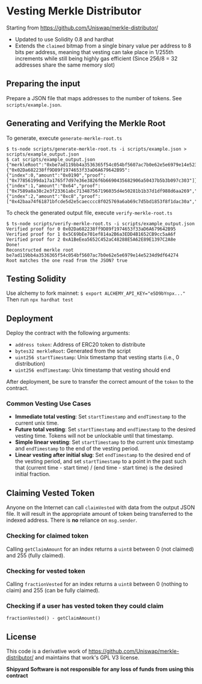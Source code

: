 # Vesting Merkle Distributor

Starting from https://github.com/Uniswap/merkle-distributor/

* Updated to use Solidity 0.8 and hardhat
* Extends the `claimed` bitmap from a single binary value per address to 8 bits per address, meaning that vesting can take place in 1/255th increments while still being highly gas efficient (Since 256/8 = 32 addresses share the same memory slot)

## Preparing the input
Prepare a JSON file that maps addresses to the number of tokens. See `scripts/example.json`.

## Generating and Verifying the Merkle Root

To generate, execute `generate-merkle-root.ts`
```
$ ts-node scripts/generate-merkle-root.ts -i scripts/example.json > scripts/example_output.json
$ cat scripts/example_output.json 
{"merkleRoot":"0xbe7ad119bb4a3536365f54c054bf5607ac7b0e62e5e6979e14e5234d9df64274","tokenTotal":"0x02bc","claims":{"0x02Da682238ff9D89f1974653f33aD6A679642B95":{"index":0,"amount":"0x0190","proof":["0x77856199da17a1765f7d97e36e3826f6b6690435682906a50437b5b3b097c303"]},"0x5C69bEe701ef814a2B6a3EDD4B1652CB9cc5aA6f":{"index":1,"amount":"0x64","proof":["0x7589a8a38c2e3f23361abc713487567196035d4e50281b1b37d1df988d6aa269","0x7d8fc7358ceca42f22fd74e811782148d69c9ed8be78daa3a406fa26ad7b3a05"]},"0xA1BeEea5652C452aC48288E5A62E89E1397C2A8e":{"index":2,"amount":"0xc8","proof":["0x42baa74f61871bfcde5d2e5caecccc8f025769a6ab69c7d5bd1853f8f1dac30a","0x7d8fc7358ceca42f22fd74e811782148d69c9ed8be78daa3a406fa26ad7b3a05"]}}}
```

To check the generated output file, execute `verify-merkle-root.ts`
```
$ ts-node scripts/verify-merkle-root.ts -i scripts/example_output.json 
Verified proof for 0 0x02Da682238ff9D89f1974653f33aD6A679642B95
Verified proof for 1 0x5C69bEe701ef814a2B6a3EDD4B1652CB9cc5aA6f
Verified proof for 2 0xA1BeEea5652C452aC48288E5A62E89E1397C2A8e
Done!
Reconstructed merkle root be7ad119bb4a3536365f54c054bf5607ac7b0e62e5e6979e14e5234d9df64274
Root matches the one read from the JSON? true
```

## Testing Solidity
Use alchemy to fork mainnet:
`$ export ALCHEMY_API_KEY="e5D9bYnpx..."`
Then run `npx hardhat test`

## Deployment
Deploy the contract with the following arguments:
* `address token`: Address of ERC20 token to distribute
* `bytes32 merkleRoot`: Generated from the script
* `uint256 startTimestamp`: Unix timestamp that vesting starts (i.e., 0 distribution)
* `uint256 endTimestamp`: Unix timestamp that vesting should end

After deployment, be sure to transfer the correct amount of the `token` to the contract.

### Common Vesting Use Cases
* **Immediate total vesting**: Set `startTimestamp` and `endTimestamp` to the current unix time.
* **Future total vesting**: Set `startTimestamp` and `endTimestamp` to the desired vesting time. Tokens will not be unlockable until that timestamp.
* **Simple linear vesting**: Set `startTimestamp` to the current unix timestamp and `endTimestamp` to the end of the vesting period.
* **Linear vesting after initial slug**: Set `endTimestamp` to the desired end of the vesting period, and set `startTimestamp` to a point in the past such that (current time - start time) / (end time - start time) is the desired initial fraction.

## Claiming Vested Token
Anyone on the Internet can call `claimVested` with data from the output JSON file. It will result in the appropriate amount of token being transferred to the indexed address. There is **no** reliance on `msg.sender`.

### Checking for claimed token
Calling `getClaimAmount` for an index returns a `uint8` between 0 (not claimed) and 255 (fully claimed).

### Checking for vested token
Calling `fractionVested` for an index returns a `uint8` between 0 (nothing to claim) and 255 (can be fully claimed).

### Checking if a user has vested token they could claim
`fractionVested() - getClaimAmount()`

## License
This code is a derivative work of https://github.com/Uniswap/merkle-distributor/ and maintains that work's GPL V3 license.

**Shipyard Software is not responsible for any loss of funds from using this contract**
